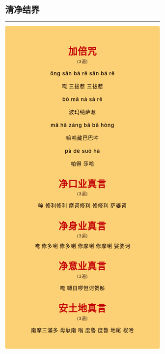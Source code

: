 # 清净结界

----

<style>
.vp-doc p {
    margin: 5px 0;
}

.mantra-box {
  margin: 2px 0 !important;
  text-align: center;
  background-color: #FCD175;
  padding: 10px;
  border-radius: 5px;
  font-size: 1.2em;
  line-height: 1.5;
  font-weight: 500;
  color: #140000;
  /* font-family: KaiTi, "楷体", "楷体_GB2312", STKaiti, "华文楷体", serif; */
  letter-spacing: 0.06em;
  padding: 1.8em;
}

.mantra-title {
 text-align: center;
 font-size: 1.8em;
 font-weight: 1000;
 color: #C40007;
 margin-top: 30px;
 margin-bottom: 10px;
}

.mantra-space {
 height: 0.8em;
}

.mantra-times {
 color: #513027;
 font-size: 0.8em;
 margin-top: -0.8em;
 margin-bottom: 0.8em;
}

.mantra-important {
 color: #6F2AA9;
}
</style>



<div class="mantra-box">

<div class="mantra-title">
加倍咒
</div>
<div class="mantra-times">(3遍)</div>

ōng sān bá rē sān bá rē 

唵 三拔惹 三拔惹 

bō mǎ nà sà rē

波玛纳萨惹 


mā hā zàng bā bā hòng 

嘛哈藏巴巴吽 

pà dē suō hā

帕得 莎哈



<div class="mantra-title">
净口业真言
</div>
<div class="mantra-times">(3遍)</div>

唵 修利修利 摩诃修利 修修利 萨婆诃

<div class="mantra-title">
净身业真言
</div>
<div class="mantra-times">(3遍)</div>
唵 修多唎 修多唎 修摩唎 修摩唎 娑婆诃

<div class="mantra-title">
净意业真言
</div>
<div class="mantra-times">(3遍)</div>

唵 嚩日啰怛诃贺斛

<div class="mantra-title">
安土地真言
</div>
<div class="mantra-times">(3遍)</div>

南摩三滿多 母馱南 嗡 度魯 度魯 地尾 梭哈


</div>


